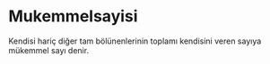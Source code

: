 # Mukemmelsayisi
Kendisi hariç diğer tam bölünenlerinin toplamı kendisini veren sayıya mükemmel sayı denir.

